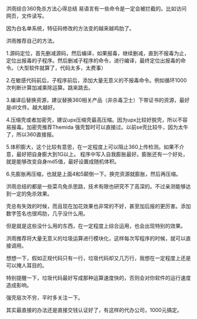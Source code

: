 洪雨综合360免杀方法心得总结
易语言有一些命令是一定会被拦截的。比如访问网页，文件读写。
 
因为白名单系统，特征码修改的方法变的越来越鸡肋了。
 
洪雨推荐自己的方法。
 
1.源码定位，首先删减源码，然后编译，如果报毒，继续删减，直到不报毒为止，定位出报毒的子程序。然后删减子程序的命令，进行编译，最终定位出报毒的命令。（大型软件就算了，代码太多，太费事）
 
2.在敏感代码前后，子程序前后，添加大量无意义的不报毒命令。例如循环1000次判断计算加减乘除运算。跳来跳去。
 
3.编译后替换资源，建议替换360相关产品（非杀毒卫士）下带证书的资源，最好是dll文件。越大越好。
 
4.压缩壳或者加密壳，建议upx压缩壳最高压缩。因为upx比较好脱壳，所以不容易报毒。加密壳推荐Themida 强壳暂时可以直接过。以前se壳比较牛，因为太牛了，所以360直接报。
 
5.体积膨大，这个比较有意思，在一定程度上可以阻止360上传检测。如果不介意，最好把自身膨大到1G以上。
程序中写入自我膨胀最好。膨胀还有一个好处，就是能够改变自身md5值，最好设置成随机体积。
 
6.先膨胀再压缩，也就是上面4和5颠倒一下。换完资源就膨胀，然后再压缩。
 
洪雨总结的都是一些菜鸟免杀思路，技术有限也研究不了高深的。不过亲测能够达到一定的免杀效果。
 
壳总有失效的时候，而且现在加花效果也非常的不好，甚至加后报的更厉害。添加数字签名也很鸡肋，几乎没什么用。
 
但是就是这些没什么用的东西，在一定程度上综合运用，也会出现特别的效果。
 
洪雨推荐将大量无意义的垃圾运算进行模块化，这样每次写程序的时候，就可以直接调用。
 
想想一下，假如正规代码只有一行，垃圾代码却又几万行，我想在一定程度上还是可以掩人耳目的。
 
特别提醒一下，垃圾代码最好写成那种运算速度快的，否则会对你软件的运行速度造成影响。
 
强壳层次不穷，平时多关注一下。
 
其实最直接的办法还是直接交钱认证好了，有这样的代办公司，1000元搞定。
